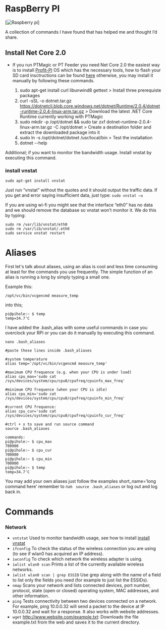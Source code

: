 # RaspBerry PI

[![Raspberry pi](http://excdn.pw/img/raspberry-logo.png)]

A collection of commands I have found that has helped me and thought I’d share.

## Install Net Core 2.0

  - If you run PTMagic or PT Feeder you need Net Core 2.0 the easiest way is to install [Profit-PI]  OS which has the necessary tools, how to flash your SD card insctructions can be found [here][ptwikipi] otherwise, you may install it manually by following these commands.


	1. sudo apt-get install curl libunwind8 gettext > Install three prerequiste packages
	2. curl -sSL -o dotnet.tar.gz https://dotnetcli.blob.core.windows.net/dotnet/Runtime/2.0.4/dotnet-runtime-2.0.4-linux-arm.tar.gz > Download the latest .NET Core Runtime currently working with PTMagic
	3. sudo mkdir -p /opt/dotnet && sudo tar zxf dotnet-runtime-2.0.4-linux-arm.tar.gz -C /opt/dotnet > Create a destination folder and extract the downloaded package into it
	4. sudo ln -s /opt/dotnet/dotnet /usr/local/bin > Test the installation
	5. dotnet --help

Additional; if you want to monitor the bandwidth usage. Install vnstat by executing this command.

### install vnstat
```
sudo apt-get install vnstat
```

Just run “vnstat” without the quotes and it should output the traffic data. If you get and error saying insufficient data, just type: 
```sudo vnstat –u```

If you are using wi-fi you might see that the interface “eth0” has no data and we should remove the database so vnstat won’t monitor it. We do this by typing:
``` 
sudo rm /var/lib/vnstat/eth0
sudo rm /var/lib/vnstat/.eth0
sudo service vnstat restart
```

# Aliases

First let's talk about aliases, using an alias is cool and less time consuming at least for the commands you use frequently. The simple function of an alias is running a long by simply typing a small one.

Example this:

```
/opt/vc/bin/vcgencmd measure_temp
```

into this;

```
pi@pihole:~ $ temp
temp=34.7'C
```

I have added the .bash_alias with some useful commands in case you overclock your RPI or you can do it manually by executing this command.

```
nano .bash_aliases

#paste these lines inside .bash_aliases

#system temperature
alias temp='/opt/vc/bin/vcgencmd measure_temp'

#maximum CPU frequence (e.g. when your CPU is under load)
alias cpu_max='sudo cat /sys/devices/system/cpu/cpu0/cpufreq/cpuinfo_max_freq'

#minimum CPU frequence (when your CPU is idle)
alias cpu_min='sudo cat /sys/devices/system/cpu/cpu0/cpufreq/cpuinfo_min_freq'

#current CPU frequence:
alias cpu_cur='sudo cat /sys/devices/system/cpu/cpu0/cpufreq/cpuinfo_cur_freq'

#ctrl + x to save and run source command
source .bash_aliases

commands:
pi@pihole:~ $ cpu_max
700000
pi@pihole:~ $ cpu_cur
700000
pi@pihole:~ $ cpu_min
700000
pi@pihole:~ $ temp
temp=34.7'C
```

You may add your own aliases just follow the examples short_name=’long command here’ remember to run ``` source .bash_aliases``` or log out and log back in.

# Commands
### Network
* ```vntstat``` Used to monitor bandwidth usage, see how to install [install vnstat](#install-vnstat)
* ```ifconfig``` To check the status of the wireless connection you are using  (to see if wlan0 has acquired an IP address).
* ```iwconfig``` To check which network the wireless adapter is using.
* ```iwlist wlan0 scan``` Prints a list of the currently available wireless networks.
* ```iwlist wlan0 scan | grep ESSID``` Use grep along with the name of a field to list only the fields you need (for example to just list the ESSIDs).
* ```nmap``` Scans your network and lists connected devices, port number, protocol, state (open or closed) operating system, MAC addresses, and other information.
* ```ping``` Tests connectivity between two devices connected on a network. For example, ping 10.0.0.32 will send a packet to the device at IP 10.0.0.32 and wait for a response. It also works with website addresses.
* ```wget``` http://www.website.com/example.txt: Downloads the file example.txt from the web and saves it to the current directory.

[Profit-PI]: <https://github.com/CryptoGnome/Profit-Pi>
[ptwikipi]: <https://wiki.profittrailer.com/doku.php?id=raspberry_pi_guide#requirements>
